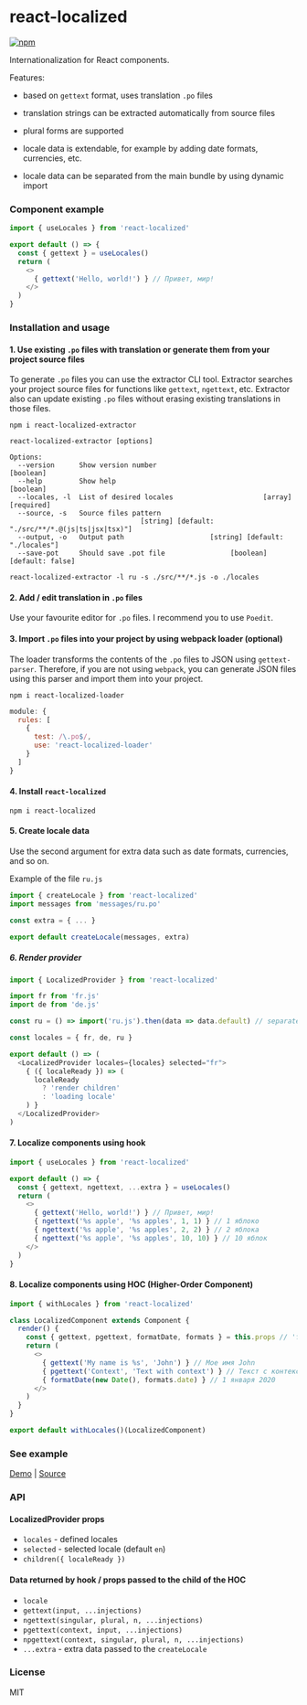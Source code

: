 # react-localized

[![npm](https://img.shields.io/npm/v/react-localized.svg)](https://www.npmjs.com/package/react-localized)

Internationalization for React components.

Features:
- based on `gettext` format, uses translation `.po` files

- translation strings can be extracted automatically from source files

- plural forms are supported

- locale data is extendable, for example by adding date formats, currencies, etc.

- locale data can be separated from the main bundle by using dynamic import

### Component example

```js
import { useLocales } from 'react-localized'

export default () => {
  const { gettext } = useLocales()
  return (
    <>
      { gettext('Hello, world!') } // Привет, мир!
    </>
  )
}
```

### Installation and usage

#### 1. Use existing `.po` files with translation or generate them from your project source files

To generate `.po` files you can use the extractor CLI tool. Extractor searches your project source files for functions like `gettext`, `ngettext`, etc. Extractor also can update existing `.po` files without erasing existing translations in those files.

```console
npm i react-localized-extractor
```

```console
react-localized-extractor [options]

Options:
  --version      Show version number                                   [boolean]
  --help         Show help                                             [boolean]
  --locales, -l  List of desired locales                      [array] [required]
  --source, -s   Source files pattern
                                [string] [default: "./src/**/*.@(js|ts|jsx|tsx)"]
  --output, -o   Output path                     [string] [default: "./locales"]
  --save-pot     Should save .pot file                [boolean] [default: false]
```

```console
react-localized-extractor -l ru -s ./src/**/*.js -o ./locales
```

#### 2. Add / edit translation in `.po` files

Use your favourite editor for `.po` files. I recommend you to use `Poedit`.

#### 3. Import `.po` files into your project by using webpack loader (optional)

The loader transforms the contents of the `.po` files to JSON using `gettext-parser`. Therefore, if you are not using `webpack`, you can generate JSON files using this parser and import them into your project. 

```console
npm i react-localized-loader
```

```js
module: {
  rules: [
    {
      test: /\.po$/,
      use: 'react-localized-loader'
    }
  ]
}
```

#### 4. Install `react-localized`

```console
npm i react-localized
```

#### 5. Create locale data

Use the second argument for extra data such as date formats, currencies, and so on.

Example of the file `ru.js`

```js
import { createLocale } from 'react-localized'
import messages from 'messages/ru.po'

const extra = { ... }

export default createLocale(messages, extra)
```

##### 6. Render provider

```js
import { LocalizedProvider } from 'react-localized'

import fr from 'fr.js'
import de from 'de.js'

const ru = () => import('ru.js').then(data => data.default) // separated from the main bundle

const locales = { fr, de, ru }

export default () => (
  <LocalizedProvider locales={locales} selected="fr">
    { ({ localeReady }) => (
      localeReady 
        ? 'render children' 
        : 'loading locale'
    ) }
  </LocalizedProvider>
)
```

#### 7. Localize components using hook

```js
import { useLocales } from 'react-localized'

export default () => {
  const { gettext, ngettext, ...extra } = useLocales()
  return (
    <>
      { gettext('Hello, world!') } // Привет, мир!
      { ngettext('%s apple', '%s apples', 1, 1) } // 1 яблоко
      { ngettext('%s apple', '%s apples', 2, 2) } // 2 яблока
      { ngettext('%s apple', '%s apples', 10, 10) } // 10 яблок
    </>
  )
}
```

#### 8. Localize components using HOC (Higher-Order Component)

```js
import { withLocales } from 'react-localized'

class LocalizedComponent extends Component {
  render() {
    const { gettext, pgettext, formatDate, formats } = this.props // 'formatDate' and 'formats' are extra data passed to the 'createLocale'
    return (
      <>
        { gettext('My name is %s', 'John') } // Мое имя John
        { pgettext('Context', 'Text with context') } // Текст с контекстом
        { formatDate(new Date(), formats.date) } // 1 января 2020
      </>
    )
  }
}

export default withLocales()(LocalizedComponent)
```

### See example

[Demo](http://fakundo.github.io/react-localized/)
|
[Source](https://github.com/fakundo/react-localized/tree/master/examples)

### API

#### LocalizedProvider props

- `locales` - defined locales
- `selected` - selected locale (default `en`)
- `children({ localeReady })`

#### Data returned by hook / props passed to the child of the HOC

- `locale`
- `gettext(input, ...injections)`
- `ngettext(singular, plural, n, ...injections)`
- `pgettext(context, input, ...injections)`
- `npgettext(context, singular, plural, n, ...injections)`
- `...extra` - extra data passed to the `createLocale`

### License

MIT
